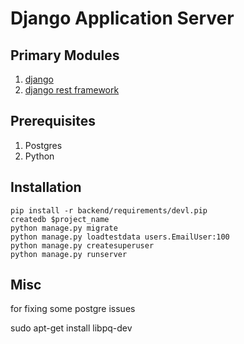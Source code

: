# Django Application Server

## Primary Modules
1. [django](https://www.djangoproject.com/)
1. [django rest framework](http://www.django-rest-framework.org/)

## Prerequisites
1. Postgres
1. Python

## Installation
```
pip install -r backend/requirements/devl.pip
createdb $project_name
python manage.py migrate
python manage.py loadtestdata users.EmailUser:100
python manage.py createsuperuser
python manage.py runserver
```

## Misc

for fixing some postgre issues

sudo apt-get install libpq-dev
